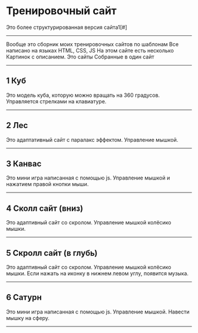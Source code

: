 # Тренировочный сайт
Это более структурированная версия сайта1[#]
___
Вообще это сборник моих тренировочных сайтов по шаблонам
Все написано на языках HTML, CSS, JS
На этом сайте есть несколько Картинок с описанием. Это сайты Собранные в один сайт
___
## 1 Куб
Это модель куба, которую можно вращать на 360 градусов. Управляется стрелками на клавиатуре.
___
## 2 Лес
Это адаптативный сайт с паралакс эффектом. Управление мышкой.
___
## 3 Канвас
Это мини игра написанная с помощью js. Управление мышкой и нажатием правой кнопки мыши.
___
## 4 Сколл сайт (вниз)
Это адаптивный сайт со скролом. Управление мышкой колёсико мышки.
___
## 5 Скролл сайт (в глубь)
Это адаптивный сайт со скролом. Управление мышкой колёсико мышки. Если нажать на иконку в нижнем левом углу, появится музыка.
___
## 6 Сатурн
Это мини игра написанная с помощью js. Управление мышкой. Навести мышку на сферу.
___
